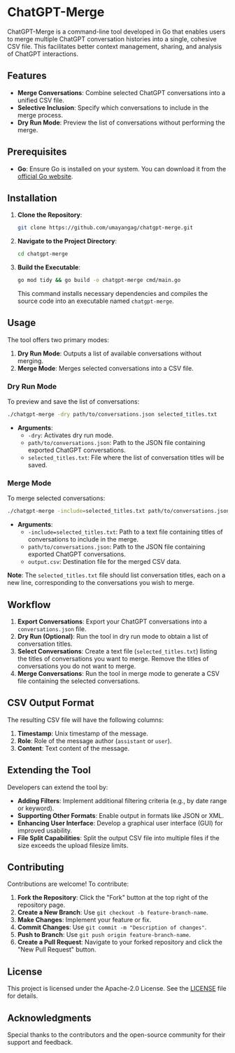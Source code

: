
# ChatGPT-Merge

ChatGPT-Merge is a command-line tool developed in Go that enables users to merge multiple ChatGPT conversation histories into a single, cohesive CSV file. This facilitates better context management, sharing, and analysis of ChatGPT interactions.

## Features

- **Merge Conversations**: Combine selected ChatGPT conversations into a unified CSV file.
- **Selective Inclusion**: Specify which conversations to include in the merge process.
- **Dry Run Mode**: Preview the list of conversations without performing the merge.

## Prerequisites

- **Go**: Ensure Go is installed on your system. You can download it from the [official Go website](https://go.dev/doc/install).

## Installation

1. **Clone the Repository**:

   ```bash
   git clone https://github.com/umayangag/chatgpt-merge.git
   ```

2. **Navigate to the Project Directory**:

   ```bash
   cd chatgpt-merge
   ```

3. **Build the Executable**:

   ```bash
   go mod tidy && go build -o chatgpt-merge cmd/main.go
   ```

   This command installs necessary dependencies and compiles the source code into an executable named `chatgpt-merge`.

## Usage

The tool offers two primary modes:

1. **Dry Run Mode**: Outputs a list of available conversations without merging.
2. **Merge Mode**: Merges selected conversations into a CSV file.

### Dry Run Mode

To preview and save the list of conversations:

```bash
./chatgpt-merge -dry path/to/conversations.json selected_titles.txt
```

- **Arguments**:
  - `-dry`: Activates dry run mode.
  - `path/to/conversations.json`: Path to the JSON file containing exported ChatGPT conversations.
  - `selected_titles.txt`: File where the list of conversation titles will be saved.

### Merge Mode

To merge selected conversations:

```bash
./chatgpt-merge -include=selected_titles.txt path/to/conversations.json output.csv
```

- **Arguments**:
  - `-include=selected_titles.txt`: Path to a text file containing titles of conversations to include in the merge.
  - `path/to/conversations.json`: Path to the JSON file containing exported ChatGPT conversations.
  - `output.csv`: Destination file for the merged CSV data.

**Note**: The `selected_titles.txt` file should list conversation titles, each on a new line, corresponding to the conversations you wish to merge.

## Workflow

1. **Export Conversations**: Export your ChatGPT conversations into a `conversations.json` file.
2. **Dry Run (Optional)**: Run the tool in dry run mode to obtain a list of conversation titles.
3. **Select Conversations**: Create a text file (`selected_titles.txt`) listing the titles of conversations you want to merge. Remove the titles of conversations you do not want to merge.
4. **Merge Conversations**: Run the tool in merge mode to generate a CSV file containing the selected conversations.

## CSV Output Format

The resulting CSV file will have the following columns:

1. **Timestamp**: Unix timestamp of the message.
2. **Role**: Role of the message author (`assistant` or `user`).
3. **Content**: Text content of the message.

## Extending the Tool

Developers can extend the tool by:

- **Adding Filters**: Implement additional filtering criteria (e.g., by date range or keyword).
- **Supporting Other Formats**: Enable output in formats like JSON or XML.
- **Enhancing User Interface**: Develop a graphical user interface (GUI) for improved usability.
- **File Split Capabilities**: Split the output CSV file into multiple files if the size exceeds the upload filesize limits.

## Contributing

Contributions are welcome! To contribute:

1. **Fork the Repository**: Click the "Fork" button at the top right of the repository page.
2. **Create a New Branch**: Use `git checkout -b feature-branch-name`.
3. **Make Changes**: Implement your feature or fix.
4. **Commit Changes**: Use `git commit -m "Description of changes"`.
5. **Push to Branch**: Use `git push origin feature-branch-name`.
6. **Create a Pull Request**: Navigate to your forked repository and click the "New Pull Request" button.

## License

This project is licensed under the Apache-2.0 License. See the [LICENSE](https://github.com/umayangag/chatgpt-merge?tab=Apache-2.0-1-ov-file) file for details.

## Acknowledgments

Special thanks to the contributors and the open-source community for their support and feedback.

